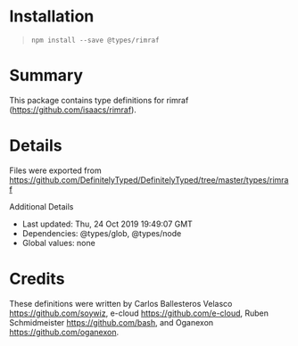 # Installation
> `npm install --save @types/rimraf`

# Summary
This package contains type definitions for rimraf (https://github.com/isaacs/rimraf).

# Details
Files were exported from https://github.com/DefinitelyTyped/DefinitelyTyped/tree/master/types/rimraf

Additional Details
 * Last updated: Thu, 24 Oct 2019 19:49:07 GMT
 * Dependencies: @types/glob, @types/node
 * Global values: none

# Credits
These definitions were written by Carlos Ballesteros Velasco <https://github.com/soywiz>, e-cloud <https://github.com/e-cloud>, Ruben Schmidmeister <https://github.com/bash>, and Oganexon <https://github.com/oganexon>.
